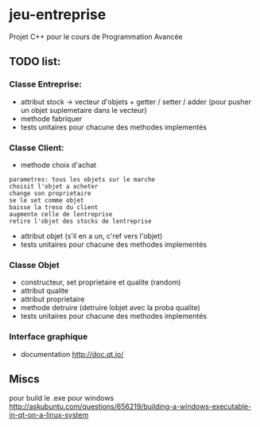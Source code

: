 # jeu-entreprise
Projet C++ pour le cours de Programmation Avancée

## TODO list:

### Classe Entreprise:
- attribut stock -> vecteur d'objets + getter / setter / adder (pour pusher un objet suplemetaire dans le vecteur)
- methode fabriquer
- tests unitaires pour chacune des methodes implementés


### Classe Client:
- methode choix d'achat
```
parametres: tous les objets sur le marche
choisit l'objet a acheter
change son proprietaire
se le set comme objet
baisse la treso du client
augmente celle de lentreprise
retire l'objet des stocks de lentreprise
```

- attribut objet (s'il en a un, c'ref vers l'objet)
- tests unitaires pour chacune des methodes implementés

### Classe Objet
- constructeur, set proprietaire et qualite (random)
- attribut qualite
- attribut proprietaire
- methode detruire (detruire lobjet avec la proba qualite)
- tests unitaires pour chacune des methodes implementés

### Interface graphique
- documentation http://doc.qt.io/




## Miscs
pour build le .exe pour windows http://askubuntu.com/questions/656219/building-a-windows-executable-in-qt-on-a-linux-system
